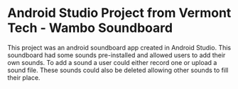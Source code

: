 # Android Studio Project from Vermont Tech - Wambo Soundboard

This project was an android soundboard app created in Android Studio. This soundboard had some sounds pre-installed and allowed 
users to add their own sounds. To add a sound a user could either record one or upload a sound file. These sounds could also be deleted 
allowing other sounds to fill their place. 
